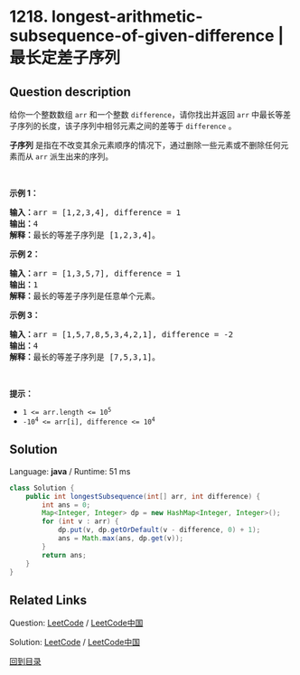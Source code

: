 ﻿# 1218. longest-arithmetic-subsequence-of-given-difference | 最长定差子序列

## Question description

<!--If you want to use the English description, use <p>Given an integer array <code>arr</code> and an integer <code>difference</code>, return the length of the longest subsequence in <code>arr</code> which is an arithmetic sequence such that the difference between adjacent elements in the subsequence equals <code>difference</code>.</p>

<p>A <strong>subsequence</strong> is a sequence that can be derived from <code>arr</code> by deleting some or no elements without changing the order of the remaining elements.</p>

<p>&nbsp;</p>
<p><strong>Example 1:</strong></p>

<pre>
<strong>Input:</strong> arr = [1,2,3,4], difference = 1
<strong>Output:</strong> 4
<strong>Explanation: </strong>The longest arithmetic subsequence is [1,2,3,4].</pre>

<p><strong>Example 2:</strong></p>

<pre>
<strong>Input:</strong> arr = [1,3,5,7], difference = 1
<strong>Output:</strong> 1
<strong>Explanation: </strong>The longest arithmetic subsequence is any single element.
</pre>

<p><strong>Example 3:</strong></p>

<pre>
<strong>Input:</strong> arr = [1,5,7,8,5,3,4,2,1], difference = -2
<strong>Output:</strong> 4
<strong>Explanation: </strong>The longest arithmetic subsequence is [7,5,3,1].
</pre>

<p>&nbsp;</p>
<p><strong>Constraints:</strong></p>

<ul>
	<li><code>1 &lt;= arr.length &lt;= 10<sup>5</sup></code></li>
	<li><code>-10<sup>4</sup> &lt;= arr[i], difference &lt;= 10<sup>4</sup></code></li>
</ul>
 instead-->
<p>给你一个整数数组 <code>arr</code> 和一个整数 <code>difference</code>，请你找出并返回 <code>arr</code> 中最长等差子序列的长度，该子序列中相邻元素之间的差等于 <code>difference</code> 。</p>

<p><strong>子序列</strong> 是指在不改变其余元素顺序的情况下，通过删除一些元素或不删除任何元素而从 <code>arr</code> 派生出来的序列。</p>

<p> </p>

<p><strong>示例 1：</strong></p>

<pre>
<strong>输入：</strong>arr = [1,2,3,4], difference = 1
<strong>输出：</strong>4
<strong>解释：</strong>最长的等差子序列是 [1,2,3,4]。</pre>

<p><strong>示例 2：</strong></p>

<pre>
<strong>输入：</strong>arr = [1,3,5,7], difference = 1
<strong>输出：</strong>1
<strong>解释：</strong>最长的等差子序列是任意单个元素。
</pre>

<p><strong>示例 3：</strong></p>

<pre>
<strong>输入：</strong>arr = [1,5,7,8,5,3,4,2,1], difference = -2
<strong>输出：</strong>4
<strong>解释：</strong>最长的等差子序列是 [7,5,3,1]。
</pre>

<p> </p>

<p><strong>提示：</strong></p>

<ul>
	<li><code>1 <= arr.length <= 10<sup>5</sup></code></li>
	<li><code>-10<sup>4</sup> <= arr[i], difference <= 10<sup>4</sup></code></li>
</ul>




## Solution

Language: **java**  /  Runtime: 51 ms

```java
class Solution {
    public int longestSubsequence(int[] arr, int difference) {
        int ans = 0;
        Map<Integer, Integer> dp = new HashMap<Integer, Integer>();
        for (int v : arr) {
            dp.put(v, dp.getOrDefault(v - difference, 0) + 1);
            ans = Math.max(ans, dp.get(v));
        }
        return ans;
    }
}


```



## Related Links

Question: [LeetCode](https://leetcode.com/problems/longest-arithmetic-subsequence-of-given-difference/description/)  /  [LeetCode中国](https://leetcode-cn.com/problems/longest-arithmetic-subsequence-of-given-difference/description/)

Solution: [LeetCode](https://leetcode.com/articles/longest-arithmetic-subsequence-of-given-difference/)  /  [LeetCode中国](https://leetcode-cn.com/articles/longest-arithmetic-subsequence-of-given-difference/)

[回到目录](../README.md)